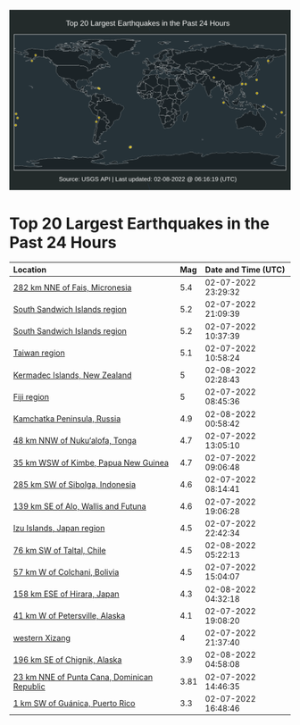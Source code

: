 ![Map](./map.png)

# Top 20 Largest Earthquakes in the Past 24 Hours

| Location | Mag | Date and Time (UTC) |
|:---|:---|:---|
| [282 km NNE of Fais, Micronesia](https://earthquake.usgs.gov/earthquakes/eventpage/us7000giyh) | 5.4 | 02-07-2022 23:29:32 |
| [South Sandwich Islands region](https://earthquake.usgs.gov/earthquakes/eventpage/us7000gixf) | 5.2 | 02-07-2022 21:09:39 |
| [South Sandwich Islands region](https://earthquake.usgs.gov/earthquakes/eventpage/us7000git5) | 5.2 | 02-07-2022 10:37:39 |
| [Taiwan region](https://earthquake.usgs.gov/earthquakes/eventpage/us7000gita) | 5.1 | 02-07-2022 10:58:24 |
| [Kermadec Islands, New Zealand](https://earthquake.usgs.gov/earthquakes/eventpage/us7000gj09) | 5 | 02-08-2022 02:28:43 |
| [Fiji region](https://earthquake.usgs.gov/earthquakes/eventpage/us7000gisx) | 5 | 02-07-2022 08:45:36 |
| [Kamchatka Peninsula, Russia](https://earthquake.usgs.gov/earthquakes/eventpage/us7000gizp) | 4.9 | 02-08-2022 00:58:42 |
| [48 km NNW of Nuku‘alofa, Tonga](https://earthquake.usgs.gov/earthquakes/eventpage/us7000gj0k) | 4.7 | 02-07-2022 13:05:10 |
| [35 km WSW of Kimbe, Papua New Guinea](https://earthquake.usgs.gov/earthquakes/eventpage/us7000gisv) | 4.7 | 02-07-2022 09:06:48 |
| [285 km SW of Sibolga, Indonesia](https://earthquake.usgs.gov/earthquakes/eventpage/us7000gisq) | 4.6 | 02-07-2022 08:14:41 |
| [139 km SE of Alo, Wallis and Futuna](https://earthquake.usgs.gov/earthquakes/eventpage/us7000giws) | 4.6 | 02-07-2022 19:06:28 |
| [Izu Islands, Japan region](https://earthquake.usgs.gov/earthquakes/eventpage/us7000giyc) | 4.5 | 02-07-2022 22:42:34 |
| [76 km SW of Taltal, Chile](https://earthquake.usgs.gov/earthquakes/eventpage/us7000gj0p) | 4.5 | 02-08-2022 05:22:13 |
| [57 km W of Colchani, Bolivia](https://earthquake.usgs.gov/earthquakes/eventpage/us7000giud) | 4.5 | 02-07-2022 15:04:07 |
| [158 km ESE of Hirara, Japan](https://earthquake.usgs.gov/earthquakes/eventpage/us7000gj0g) | 4.3 | 02-08-2022 04:32:18 |
| [41 km W of Petersville, Alaska](https://earthquake.usgs.gov/earthquakes/eventpage/ak0221r5s6b4) | 4.1 | 02-07-2022 19:08:20 |
| [western Xizang](https://earthquake.usgs.gov/earthquakes/eventpage/us7000gixs) | 4 | 02-07-2022 21:37:40 |
| [196 km SE of Chignik, Alaska](https://earthquake.usgs.gov/earthquakes/eventpage/us7000gj0l) | 3.9 | 02-08-2022 04:58:08 |
| [23 km NNE of Punta Cana, Dominican Republic](https://earthquake.usgs.gov/earthquakes/eventpage/pr2022038002) | 3.81 | 02-07-2022 14:46:35 |
| [1 km SW of Guánica, Puerto Rico](https://earthquake.usgs.gov/earthquakes/eventpage/pr71333433) | 3.3 | 02-07-2022 16:48:46 |
